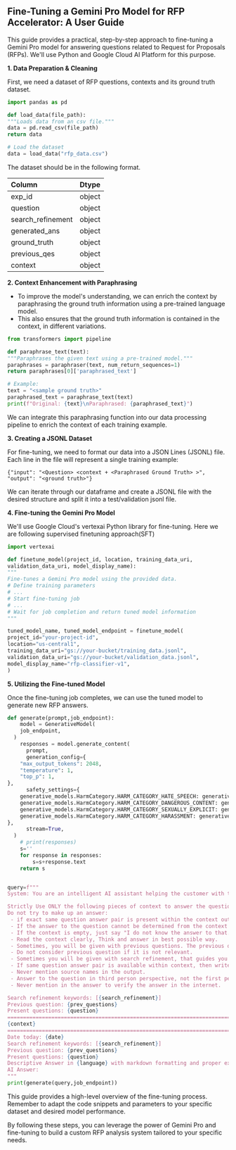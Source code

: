 ## Fine-Tuning a Gemini Pro Model for RFP Accelerator: A User Guide

This guide provides a practical, step-by-step approach to fine-tuning a Gemini Pro model for answering questions related to Request for Proposals (RFPs). We'll use Python and Google Cloud AI Platform for this purpose.

**1\. Data Preparation & Cleaning**

First, we need a dataset of RFP questions, contexts and its ground truth dataset.

```py
import pandas as pd

def load_data(file_path):
"""Loads data from an csv file."""
data = pd.read_csv(file_path)
return data

# Load the dataset
data = load_data("rfp_data.csv")
```

The dataset should be in the following format.

| Column | Dtype |
| :---- | :---- |
| exp\_id | object |
| question | object |
| search\_refinement | object |
| generated\_ans | object |
| ground\_truth | object |
| previous\_qes | object |
| context | object |

**2\. Context Enhancement with Paraphrasing**

- To improve the model's understanding, we can enrich the context by paraphrasing the ground truth information using a pre-trained language model.  
- This also ensures that the ground truth information is contained in the context, in different variations.

```py
from transformers import pipeline

def paraphrase_text(text):
"""Paraphrases the given text using a pre-trained model."""
paraphrases = paraphraser(text, num_return_sequences=1)
return paraphrases[0]['paraphrased_text']

# Example:
text = "<sample ground truth>"
paraphrased_text = paraphrase_text(text)
print(f"Original: {text}\nParaphrased: {paraphrased_text}")
```

We can integrate this paraphrasing function into our data processing pipeline to enrich the context of each training example.

**3\. Creating a JSONL Dataset**

For fine-tuning, we need to format our data into a JSON Lines (JSONL) file. Each line in the file will represent a single training example:

```
{"input": "<Question> <context + <Paraphrased Ground Truth> >", "output": "<ground truth>"}
```

We can iterate through our dataframe and create a JSONL file with the desired structure and split it into a test/validation jsonl file.

**4\. Fine-tuning the Gemini Pro Model**

We'll use Google Cloud's vertexai Python library for fine-tuning. Here we are following supervised finetuning approach(SFT)

```py
import vertexai

def finetune_model(project_id, location, training_data_uri,
validation_data_uri, model_display_name):
"""
Fine-tunes a Gemini Pro model using the provided data.
# Define training parameters
# ...
# Start fine-tuning job
# ...
# Wait for job completion and return tuned model information
"""

tuned_model_name, tuned_model_endpoint = finetune_model(
project_id="your-project-id",
location="us-central1",
training_data_uri="gs://your-bucket/training_data.jsonl",
validation_data_uri="gs://your-bucket/validation_data.jsonl",
model_display_name="rfp-classifier-v1",
)
```

**5\. Utilizing the Fine-tuned Model**

Once the fine-tuning job completes, we can use the tuned model to generate new RFP answers.

```py
def generate(prompt,job_endpoint):
    model = GenerativeModel(
    job_endpoint,
  )
    responses = model.generate_content(
      prompt,
      generation_config={
    "max_output_tokens": 2048,
    "temperature": 1,
    "top_p": 1,
},
      safety_settings={
    generative_models.HarmCategory.HARM_CATEGORY_HATE_SPEECH: generative_models.HarmBlockThreshold.BLOCK_MEDIUM_AND_ABOVE,
    generative_models.HarmCategory.HARM_CATEGORY_DANGEROUS_CONTENT: generative_models.HarmBlockThreshold.BLOCK_MEDIUM_AND_ABOVE,
    generative_models.HarmCategory.HARM_CATEGORY_SEXUALLY_EXPLICIT: generative_models.HarmBlockThreshold.BLOCK_MEDIUM_AND_ABOVE,
    generative_models.HarmCategory.HARM_CATEGORY_HARASSMENT: generative_models.HarmBlockThreshold.BLOCK_MEDIUM_AND_ABOVE,
},
      stream=True,
  )
    # print(responses)
    s=''
    for response in responses:
        s=s+response.text
    return s


query=f"""
System: You are an intelligent AI assistant helping the customer with their RFP questions on different services.

Strictly Use ONLY the following pieces of context to answer the question at the end. Think step-by-step manner and then answer.
Do not try to make up an answer:
 - if exact same question answer pair is present within the context output the same answer without altering words.
 - If the answer to the question cannot be determined from the context alone, say "I cannot determine the answer to that."
 - If the context is empty, just say "I do not know the answer to that."
 - Read the context clearly, Think and answer in best possible way.
 - Sometimes, you will be given with previous questions. The previous question helps us to understand the context well.
 - Do not consider previous question if it is not relevant.
 - Sometimes you will be given with search refinement, that guides you better and closer topic what user is expecting.
 - If same question answer pair is available within context, then write the exact same answer as output.
 - Never mention source names in the output.
 - Answer to the question in third person perspective, not the first person.
 - Never mention in the answer to verify the answer in the internet.

Search refinement keywords: [{search_refinement}]
Previous question: {prev_questions}
Present questions: {question}
===============================================================================
{context}
===============================================================================
Date today: {date}
Search refinement keywords: [{search_refinement}]
Previous question: {prev_questions}
Present questions: {question}
Descriptive Answer in {language} with markdown formatting and proper explaination (never include questions, never use big markdown headers like #, ##, #### within answer).
AI Answer: 
"""
print(generate(query,job_endpoint))

```

This guide provides a high-level overview of the fine-tuning process. Remember to adapt the code snippets and parameters to your specific dataset and desired model performance.

By following these steps, you can leverage the power of Gemini Pro and fine-tuning to build a custom RFP analysis system tailored to your specific needs.  

